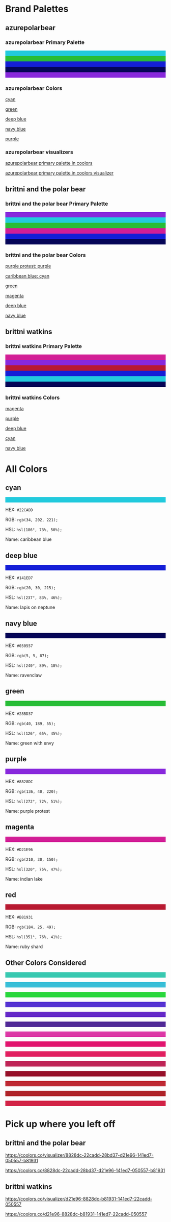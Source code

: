 # Brand Palettes

## azurepolarbear

### azurepolarbear Primary Palette
<div style="background: #22CADD;"><p style="margin: 0;"><br/></p></div>

<div style="background: #28BD37;"><p style="margin: 0;"><br/></p></div>

<div style="background: #141ED7;"><p style="margin: 0;"><br/></p></div>

<div style="background: #050557;"><p style="margin: 0;"><br/></p></div>

<div style="background: #8828DC;"><p style="margin: 0"><br/></p></div>

### azurepolarbear Colors

[cyan](#cyan)

[green](#green)

[deep blue](#deep-blue)

[navy blue](#navy-blue)

[purple](#purple)

### azurepolarbear visualizers

[azurepolarbear primary palette in coolors](https://coolors.co/22cadd-28bd37-141ed7-050557-8828dc)

[azurepolarbear primary palette in coolors visualizer](https://coolors.co/visualizer/22cadd-28bd37-141ed7-050557-8828dc)

## brittni and the polar bear

### brittni and the polar bear Primary Palette

<div style="background: #8828DC;"><p style="margin: 0;"><br/></p></div>

<div style="background: #22CADD;"><p style="margin: 0;"><br/></p></div>

<div style="background: #28BD37;"><p style="margin: 0;"><br/></p></div>

<div style="background: #D21E96;"><p style="margin: 0;"><br/></p></div>

<div style="background: #141ED7;"><p style="margin: 0;"><br/></p></div>

<div style="background: #050557;"><p style="margin: 0;"><br/></p></div>

### brittni and the polar bear Colors

[purple protest: purple](#purple)

[caribbean blue: cyan](#cyan)

[green](#green)

[magenta](#magenta)

[deep blue](#deep-blue)

[navy blue](#navy-blue)

## brittni watkins

### brittni watkins Primary Palette

<div style="background: #D21E96;"><p style="margin: 0;"><br/></p></div>

<div style="background: #8828DC;"><p style="margin: 0;"><br/></p></div>

<div style="background: #B81931;"><p style="margin: 0;"><br/></p></div>

<div style="background: #141ED7;"><p style="margin: 0;"><br/></p></div>

<div style="background: #22CADD;"><p style="margin: 0;"><br/></p></div>

<div style="background: #050557;"><p style="margin: 0;"><br/></p></div>

### brittni watkins Colors

[magenta](#magenta)

[purple](#purple)

[deep blue](#deep-blue)

[cyan](#cyan)

[navy blue](#navy-blue)

# All Colors

## cyan

<div width="100%" style="background: #22CADD;"><p></br></p></div>

HEX: `#22CADD`

RGB: `rgb(34, 202, 221);`

HSL: `hsl(186°, 73%, 50%);`

Name: caribbean blue

## deep blue

<div width="100%" style="background: #141ED7;"><p></br></p></div>

HEX: `#141ED7`

RGB: `rgb(20, 30, 215);`

HSL: `hsl(237°, 83%, 46%);`

Name: lapis on neptune

## navy blue

<div width="100%" style="background: #050557;"><p></br></p></div>

HEX: `#050557`

RGB: `rgb(5, 5, 87);`

HSL: `hsl(240°, 89%, 18%);`

Name: ravenclaw

## green

<div width="100%" style="background: #28BD37;"><p></br></p></div>

HEX: `#28BD37`

RGB: `rgb(40, 189, 55);`

HSL: `hsl(126°, 65%, 45%);`

Name: green with envy

## purple

<div style="background: #8828DC;"><p><br/></p></div>

HEX: `#8828DC`

RGB: `rgb(136, 40, 220);`

HSL: `hsl(272°, 72%, 51%);`

Name: purple protest

## magenta

<div style="background: #D21E96;"><p><br/></p></div>

HEX: `#D21E96`

RGB: `rgb(210, 30, 150);`

HSL: `hsl(320°, 75%, 47%);`

Name: indian lake

## red

<div style="background: #B81931;"><p style="margin: 0;"><br/></p></div>

HEX: `#B81931`

RGB: `rgb(184, 25, 49);`

HSL: `hsl(351°, 76%, 41%);`

Name: ruby shard

## Other Colors Considered

<div style="background: #37C8B0;"><p><br/></p></div>

<div style="background: #37BED7;"><p><br/></p></div>

<div style="background: #28D73C;"><p><br/></p></div>

<div style="background: #5532D2;"><p><br/></p></div>

<div style="background: #6428C8;"><p><br/></p></div>

<div style="background: #502896;"><p><br/></p></div>

<div style="background: #DC37A5;"><p><br/></p></div>

<div style="background: #E1146E;"><p><br/></p></div>

<div style="background: #E11E5F;"><p><br/></p></div>

<div style="background: #BE2355;"><p><br/></p></div>

<div style="background: #960F28;"><p><br/></p></div>

<div style="background: #BE2832;"><p><br/></p></div>

<div style="background: #AF2328;"><p><br/></p></div>

<div style="background: #D22346;"><p><br/></p></div>

# Pick up where you left off

## brittni and the polar bear

https://coolors.co/visualizer/8828dc-22cadd-28bd37-d21e96-141ed7-050557-b81931

https://coolors.co/8828dc-22cadd-28bd37-d21e96-141ed7-050557-b81931

## brittni watkins

https://coolors.co/visualizer/d21e96-8828dc-b81931-141ed7-22cadd-050557

https://coolors.co/d21e96-8828dc-b81931-141ed7-22cadd-050557
